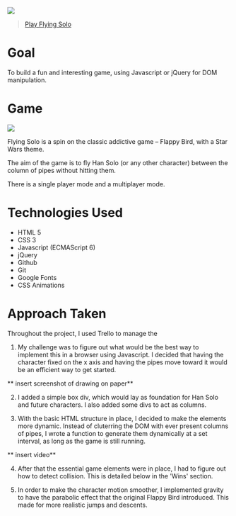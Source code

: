 ![](https://i.imgur.com/oBGr0mf.png)

> [Play Flying Solo](https://karannavani.github.io/wdi-project-one/)

# Goal
To build a fun and interesting game, using Javascript or jQuery for DOM manipulation.

# Game
![](https://i.imgur.com/XXlUwEV.png)

Flying Solo is a spin on the classic addictive game – Flappy Bird, with a Star Wars theme.

The aim of the game is to fly Han Solo (or any other character) between the column of pipes without hitting them. 

There is a single player mode and a multiplayer mode.
# Technologies Used
* HTML 5
* CSS 3
* Javascript (ECMAScript 6)
* jQuery
* Github
* Git
* Google Fonts
* CSS Animations

# Approach Taken

Throughout the project, I used Trello to manage the 

1. My challenge was to figure out what would be the best way to implement this in a browser using Javascript. I decided that having the character fixed on the x axis and having the pipes move toward it would be an efficient way to get started. 
 	
 **	insert screenshot of drawing on paper**	

2. I added a simple box div, which would lay as foundation for Han Solo and future characters. I also added some divs to act as columns.

3. With the basic HTML structure in place, I decided to make the elements more dynamic. Instead of cluterring the DOM with ever present columns of pipes, I wrote a function to generate them dynamically at a set interval, as long as the game is still running.

 **	insert video**
 
4. After that the essential game elements were in place, I had to figure out how to detect collision. This is detailed below in the 'Wins' section.

5. In order to make the character motion smoother, I implemented gravity to have the parabolic effect that the original Flappy Bird introduced. This made for more realistic jumps and descents.
